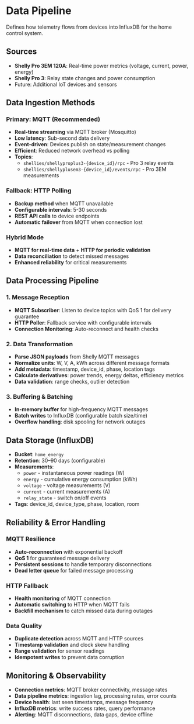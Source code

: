 # Data Pipeline

Defines how telemetry flows from devices into InfluxDB for the home control system.

## Sources
- **Shelly Pro 3EM 120A**: Real-time power metrics (voltage, current, power, energy)
- **Shelly Pro 3**: Relay state changes and power consumption
- Future: Additional IoT devices and sensors

## Data Ingestion Methods

### Primary: MQTT (Recommended)
- **Real-time streaming** via MQTT broker (Mosquitto)
- **Low latency**: Sub-second data delivery
- **Event-driven**: Devices publish on state/measurement changes
- **Efficient**: Reduced network overhead vs polling
- **Topics**:
  - `shellies/shellyproplus3-{device_id}/rpc` - Pro 3 relay events
  - `shellies/shellyplusem3-{device_id}/events/rpc` - Pro 3EM measurements

### Fallback: HTTP Polling
- **Backup method** when MQTT unavailable
- **Configurable intervals**: 5-30 seconds
- **REST API calls** to device endpoints
- **Automatic failover** from MQTT when connection lost

### Hybrid Mode
- **MQTT for real-time data** + **HTTP for periodic validation**
- **Data reconciliation** to detect missed messages
- **Enhanced reliability** for critical measurements

## Data Processing Pipeline

### 1. Message Reception
- **MQTT Subscriber**: Listen to device topics with QoS 1 for delivery guarantee
- **HTTP Poller**: Fallback service with configurable intervals
- **Connection Monitoring**: Auto-reconnect and health checks

### 2. Data Transformation
- **Parse JSON payloads** from Shelly MQTT messages
- **Normalize units**: W, V, A, kWh across different message formats
- **Add metadata**: timestamp, device_id, phase, location tags
- **Calculate derivatives**: power trends, energy deltas, efficiency metrics
- **Data validation**: range checks, outlier detection

### 3. Buffering & Batching
- **In-memory buffer** for high-frequency MQTT messages
- **Batch writes** to InfluxDB (configurable batch size/time)
- **Overflow handling**: disk spooling for network outages

## Data Storage (InfluxDB)
- **Bucket**: `home_energy`
- **Retention**: 30–90 days (configurable)
- **Measurements**:
  - `power` - instantaneous power readings (W)
  - `energy` - cumulative energy consumption (kWh)
  - `voltage` - voltage measurements (V)
  - `current` - current measurements (A)
  - `relay_state` - switch on/off events
- **Tags**: device_id, device_type, phase, location, room

## Reliability & Error Handling

### MQTT Resilience
- **Auto-reconnection** with exponential backoff
- **QoS 1** for guaranteed message delivery
- **Persistent sessions** to handle temporary disconnections
- **Dead letter queue** for failed message processing

### HTTP Fallback
- **Health monitoring** of MQTT connection
- **Automatic switching** to HTTP when MQTT fails
- **Backfill mechanism** to catch missed data during outages

### Data Quality
- **Duplicate detection** across MQTT and HTTP sources
- **Timestamp validation** and clock skew handling  
- **Range validation** for sensor readings
- **Idempotent writes** to prevent data corruption

## Monitoring & Observability
- **Connection metrics**: MQTT broker connectivity, message rates
- **Data pipeline metrics**: ingestion lag, processing rates, error counts
- **Device health**: last seen timestamps, message frequency
- **InfluxDB metrics**: write success rates, query performance
- **Alerting**: MQTT disconnections, data gaps, device offline
